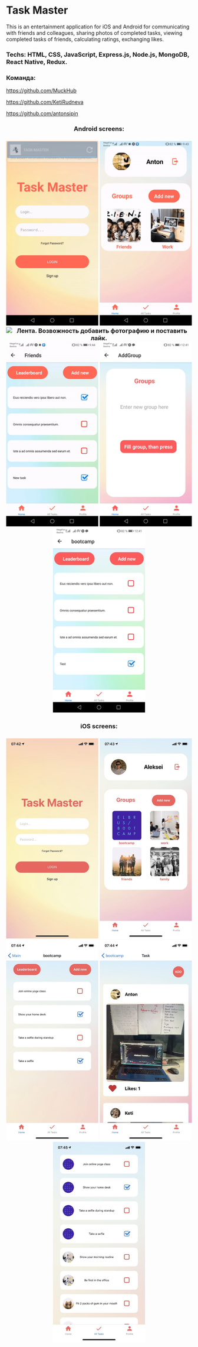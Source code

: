 # Task Master

<p> This is an entertainment application for iOS and Android for communicating with friends and colleagues, sharing photos of completed tasks, viewing completed tasks of friends, calculating ratings, exchanging likes.
</p>
  
<h3>
Techs: HTML, CSS, JavaScript, Express.js, Node.js, MongoDB, React Native, Redux.
</h3>
 
 <h3>
Команда:
</h3>

https://github.com/MuckHub

https://github.com/KetiRudneva

https://github.com/antonsipin

<h3 align="center">
Android screens:
</h3>
  <h3 align="center">
  <img src="assets/Android_gif_0.gif" width="250" title="Экран регистрации">
  <img src="assets/Android_gif_1.gif" width="250" title="Экран добавления задачи">
  <img src="assets/Android_gif_2.gif" width="250" title="Лента. Возвожность добавить фотографию и поставить лайк.">
  <img src="assets/Android_gif_3.gif" width="250" title="Рейтинг на экране Liderboard">
  <img src="assets/Android_2.jpg" width="250" title="Экран добавления группы">
  <img src="assets/Android_3.jpg" width="250" alt="Лента. Возвожность добавить фотографию и поставить лайк.">
 </h3>

<h3 align="center">
iOS screens:
</h3>

<h3 align="center">
  <img src="assets/1" width="250" title="Экран регистрации">
  <img src="assets/2" width="250" alt="Аккаунт пользователя">
  <img src="assets/3" width="250" title="Экран добавления задачи">
  <img src="assets/4" width="250" alt="Лента. Возвожность добавить фотографию и поставить лайк.">
  <img src="assets/5" width="250" alt="Список всех задач">
</h3>
